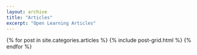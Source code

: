 ```yaml
---
layout: archive
title: "Articles"
excerpt: "Open Learning Articles"
---
```


<div class="tiles">
{% for post in site.categories.articles %}
  {% include post-grid.html %}
{% endfor %}
</div><!-- /.tiles -->

